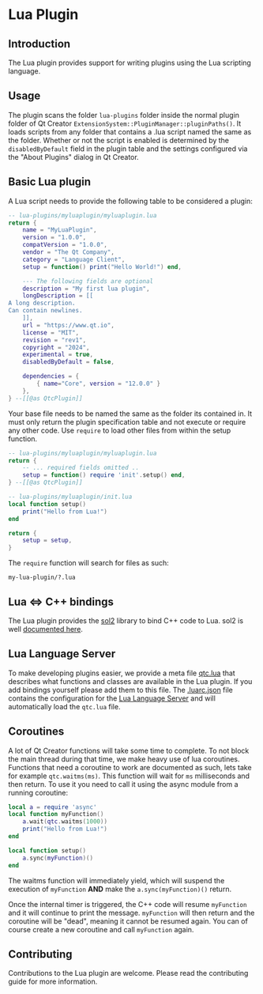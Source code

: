 # Lua Plugin

## Introduction

The Lua plugin provides support for writing plugins using the Lua scripting language.

## Usage

The plugin scans the folder `lua-plugins` folder inside the normal plugin folder of Qt Creator
`ExtensionSystem::PluginManager::pluginPaths()`. It loads scripts from any folder that contains
a .lua script named the same as the folder.
Whether or not the script is enabled is determined by the `disabledByDefault` field in the plugin
table and the settings configured via the "About Plugins" dialog in Qt Creator.

## Basic Lua plugin

A Lua script needs to provide the following table to be considered a plugin:

```lua
-- lua-plugins/myluaplugin/myluaplugin.lua
return {
    name = "MyLuaPlugin",
    version = "1.0.0",
    compatVersion = "1.0.0",
    vendor = "The Qt Company",
    category = "Language Client",
    setup = function() print("Hello World!") end,

    --- The following fields are optional
    description = "My first lua plugin",
    longDescription = [[
A long description.
Can contain newlines.
    ]],
    url = "https://www.qt.io",
    license = "MIT",
    revision = "rev1",
    copyright = "2024",
    experimental = true,
    disabledByDefault = false,

    dependencies = {
        { name="Core", version = "12.0.0" }
    },
} --[[@as QtcPlugin]]
```

Your base file needs to be named the same as the folder its contained in.
It must only return the plugin specification table and not execute or require any other code.
Use `require` to load other files from within the setup function.

```lua
-- lua-plugins/myluaplugin/myluaplugin.lua
return {
    -- ... required fields omitted ..
    setup = function() require 'init'.setup() end,
} --[[@as QtcPlugin]]

-- lua-plugins/myluaplugin/init.lua
local function setup()
    print("Hello from Lua!")
end

return {
    setup = setup,
}
```

The `require` function will search for files as such:

```
my-lua-plugin/?.lua
```

## Lua <=> C++ bindings

The Lua plugin provides the [sol2](https://github.com/ThePhD/sol2) library to bind C++ code to Lua.
sol2 is well [documented here](https://sol2.rtfd.io).

## Lua Language Server

To make developing plugins easier, we provide a meta file [qtc.lua](meta/qtc.lua) that describes
what functions and classes are available in the Lua plugin. If you add bindings yourself
please add them to this file. The [.luarc.json](../../.luarc.json) file contains the configuration
for the [Lua Language Server](https://luals.github.io/) and will automatically load the `qtc.lua` file.

## Coroutines

A lot of Qt Creator functions will take some time to complete. To not block the main thread during
that time, we make heavy use of lua coroutines. Functions that need a coroutine to work are documented
as such, lets take for example `qtc.waitms(ms)`. This function will wait for `ms` milliseconds and
then return. To use it you need to call it using the async module from a running coroutine:

```lua
local a = require 'async'
local function myFunction()
    a.wait(qtc.waitms(1000))
    print("Hello from Lua!")
end

local function setup()
    a.sync(myFunction)()
end
```

The waitms function will immediately yield, which will suspend the execution of `myFunction` **AND**
make the `a.sync(myFunction)()` return.

Once the internal timer is triggered, the C++ code will resume `myFunction` and it will continue to
print the message. `myFunction` will then return and the coroutine will be "dead", meaning it cannot
be resumed again. You can of course create a new coroutine and call `myFunction` again.

## Contributing

Contributions to the Lua plugin are welcome. Please read the contributing guide for more information.
